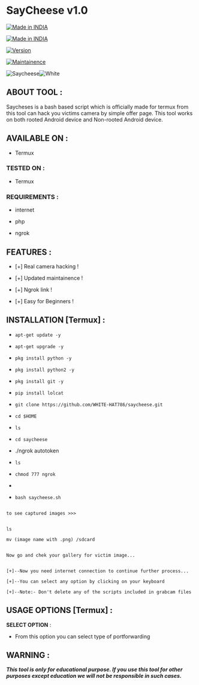 # SayCheese v1.0
<p align="center">

<a href="https://github.com/WHITE-HAT786/saycheese.git"><img title="Made in INDIA" src="https://img.shields.io/badge/MADE%20IN-INDIA-SCRIPT?colorA=%23ff8100&colorB=%23017e40&colorC=%23ff0000&style=for-the-badge"></a>

</p>

<p align="center">

<a href="https://github.com/WHITE-HAT786/saycheese.git"><img title="Made in INDIA" src="https://img.shields.io/badge/Tool-Saycheese-green.svg"></a>

<a href="https://github.com/WHITE-HAT786/saycheese.git"><img title="Version" src="https://img.shields.io/badge/Version-1.0-green.svg?style=flat-square"></a>

<a href="https://github.com/WHITE-HAT786/saycheese.git"><img title="Maintainence" src="https://img.shields.io/badge/Maintained%3F-yes-green.svg"></a>

</p>

<p align="center">

<img title="Saycheese"><img src="https://i.ibb.co/qYcKm14/White.jpg" alt="White" border="0"></a>

</p>

<p align="center">

</p>

<p align="center">




## ABOUT TOOL :

Saycheses is a bash based script which is officially made for termux from this tool can hack you victims camera by simple offer page. This tool works on both rooted Android device and Non-rooted Android device.

## AVAILABLE ON :

* Termux

### TESTED ON :

* Termux

### REQUIREMENTS :

* internet

* php



* ngrok

## FEATURES :

* [+] Real camera hacking !

* [+] Updated maintainence !

* [+] Ngrok link !

* [+] Easy for Beginners !

## INSTALLATION [Termux] :

* `apt-get update -y`

* `apt-get upgrade -y`

* `pkg install python -y`

* `pkg install python2 -y`

* `pkg install git -y`

* `pip install lolcat`

* `git clone https://github.com/WHITE-HAT786/saycheese.git`

* `cd $HOME`



* `ls`

* `cd saycheese`
* ./ngrok autotoken




* `ls`

* `chmod 777 ngrok`
* 

* `bash saycheese.sh`

```

to see captured images >>>

```

```

ls

mv (image name with .png) /sdcard

```

```

Now go and chek your gallery for victim image...

```

```

[+]--Now you need internet connection to continue further process...

[+]--You can select any option by clicking on your keyboard

[+]--Note:- Don't delete any of the scripts included in grabcam files

```

## USAGE OPTIONS [Termux] :

__SELECT OPTION__ :

- From this option you can select type of portforwarding




## WARNING : 

***This tool is only for educational purpose. If you use this tool for other purposes except education we will not be responsible in such cases.***


```


